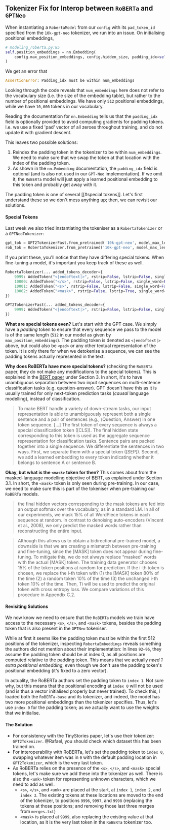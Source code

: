 ## Tokenizer Fix for Interop between `RoBERTa` and `GPTNeo`

When instantiating a `RobertaModel` from our `config` with its `pad_token_id` specified from the `10k-gpt-neo` tokenizer, we run into an issue. On initialising positional embeddings, 

```python
# modeling_roberta.py:85
self.position_embeddings = nn.Embedding(
	config.max_position_embeddings, config.hidden_size, padding_idx=self.padding_idx
)
```

We get an error that 

```python 
AssertionError: Padding_idx must be within num_embeddings
```

Looking through the code reveals that `num_embeddings` here does not refer to the vocabulary size (i.e. the size of the embedding table), but rather to the number of positional embeddings. We have only `512` positional embeddings, while we have `10,000` tokens in our vocabulary. 

Reading the documentation for `nn.Embedding` tells us that the `padding_idx` field is optionally provided to avoid computing gradients for padding tokens. I.e. we use a fixed 'pad' vector of all zeroes throughout training, and do not update it with gradient descent. 

This leaves two possible solutions:

1. Reindex the padding token in the tokenizer to be within `num_embeddings`. We need to make sure that we swap the token at that location with the index of the padding token. 
2. As shown in the `nn.Embedding` documentation, the `padding_idx` field is optional (and is also not used in our `GPT-Neo` implementation). If we omit it, the `RoBERTa` model will just apply a learned positional embedding to this token and probably get away with it. 

The padding token is one of several [[#special tokens]]. Let's first understand these so we don't mess anything up; then, we can revisit our solutions. 

#### Special Tokens 
Last week we also tried instantiating the tokeniser as a `RobertaTokenizer` or a `GPTNeoTokenizer`:

```python 
gpt_tok = GPT2TokenizerFast.from_pretrained('10k-gpt-neo', model_max_length=config.hidden_size)
rob_tok = RobertaTokenizer.from_pretrained('10k-gpt-neo', model_max_length=config.hidden_size)
```

If you print these, you'll notice that they have differing special tokens. When fine-tuning a model, it's important you keep track of these as well. 

```python
RobertaTokenizer(... added_tokens_decoder={ 
	9999: AddedToken("<|endoftext|>", rstrip=False, lstrip=False, single_word=False, normalized=True, special=True), 
	10000: AddedToken("</s>", rstrip=False, lstrip=False, single_word=False, normalized=True, special=True), 
	10001: AddedToken("<s>", rstrip=False, lstrip=False, single_word=False, normalized=True, special=True), 
	10002: AddedToken("<mask>", rstrip=False, lstrip=True, single_word=False, normalized=False, special=True), 
})

GPT2TokenizerFast(... added_tokens_decoder={ 
	9999: AddedToken("<|endoftext|>", rstrip=False, lstrip=False, single_word=False, normalized=True, special=True), 
})
```

**What are special tokens even?** Let's start with the GPT case. We simply have a *padding* token to ensure that every sequence we pass to the model is of the same length (`512` in our model as given by `max_position_embeddings`). The padding token is denoted as `<|endoftext|>` above, but could also be `<pad>` or any other textual representation of the token. It is only there for when we detokenise a sequence, we can see the padding tokens actually represented in the text. 

**Why does RoBERTa have more special tokens?** (checking the `RoBERTa` paper, they do not make any modifications to the special tokens). This is explained in the [BERT paper](https://arxiv.org/abs/1810.04805) under Section 3. In short, it's to have unambiguous separation between two input sequences on multi-sentence classification tasks (e.g. question-answer). GPT doesn't have this as it is usually trained for only next-token prediction tasks (*causal* language modelling), instead of classification. 

> To make BERT handle a variety of down-stream tasks, our input representation is able to unambiguously represent both a single sentence and a pair of sentences (e.g., $\langle \text{Question, Answer} \rangle$ in one token sequence. [...] The first token of every sequence is always a special classification token ([CLS]). The final hidden state corresponding to this token is used as the aggregate sequence representation for classification tasks. Sentence pairs are packed together into a single sequence. We differentiate the sentences in two ways. First, we separate them with a special token ([SEP]). Second, we add a learned embedding to every token indicating whether it belongs to sentence A or sentence B. 

**Okay, but what is the `<mask>` token for then?** This comes about from the masked-language modelling objective of BERT, as explained under Section 3.1. In short, the `<mask>` token is only seen during pre-training. In our case, we need to make sure this is part of the tokeniser when pre-training our `RoBERTa` models. 

> the final hidden vectors corresponding to the mask tokens are fed into an output softmax over the vocabulary, as in a standard LM. In all of our experiments, we mask 15% of all WordPiece tokens in each sequence at random. In contrast to denoising auto-encoders (Vincent et al., 2008), we only predict the masked words rather than reconstructing the entire input.

> Although this allows us to obtain a bidirectional pre-trained model, a downside is that we are creating a mismatch between pre-training and fine-tuning, since the [MASK] token does not appear during fine-tuning. To mitigate this, we do not always replace “masked” words with the actual [MASK] token. The training data generator chooses 15% of the token positions at random for prediction. If the i-th token is chosen, we replace the i-th token with (1) the [MASK] token 80% of the time (2) a random token 10% of the time (3) the unchanged i-th token 10% of the time. Then, Ti will be used to predict the original token with cross entropy loss. We compare variations of this procedure in Appendix C.2.

#### Revisiting Solutions
We now know we need to ensure that the `RoBERTa` models we train have access to the necessary `<s>`, `</s>`, and `<mask>` tokens, besides the padding token that is also present in the `GPTNeo` tokeniser. 

While at first it seems like the padding token must be within the first 512 positions of the tokenizer, inspecting `RobertaEmbeddings` reveals something the authors did not mention about their implementation: In lines `92–96`, they assume the padding token should be at index 0, as all positions are computed relative to the padding token. This means that we actually *need 1 extra positional embedding*, even though we don't use the padding token's positional embedding (it's fixed to a zero vector). 

In actuality, the RoBERTa authors set the padding token to `index 1`. Not sure why, but this means that the positional encoding at `index 0` will not be used (and is thus a vector initialised properly but never trained). To check this, I loaded both the `RoBERTa-base` and its tokenizer, and indeed, the model has two more positional embeddings than the tokenizer specifies. Thus, let's use `index 0` for the padding token; as we actually want to use the weights that we initialise. 

#### The Solution
- For consistency with the TinyStories paper, let's use their tokenizer: `GPT2Tokenizer`. @Rafael, you should check which dataset this has been trained on. 
- For interoperability with RoBERTa, let's set the padding token to `index 0`, swapping whatever item was in `0` with the default padding location in `GPT2Tokenizer`, which is the very last token. 
- As RoBERTa relies on the presence of the `<s>`, `</s>`, and `<mask>` special tokens, let's make sure we add these into the tokenizer as well. There is also the `<unk>` token for representing unknown characters, which we need to add as well. 
	- `<s>`, `</s>`, and `<unk>` are placed at the start, at `index 1`, `index 2`, and `index 3`. The existing tokens at these locations are moved to the end of the tokenizer, to positions `9996`, `9997`, and `9998` (replacing the tokens at those positions; and removing those last three merges from `merges.txt`)
	- `<mask>` is placed at `9999`, also replacing the existing value at that location, as it is the very last token in the `RoBERTa` tokenizer too. 
